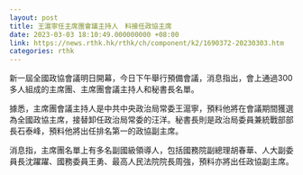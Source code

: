 ```yaml
---
layout: post
title: 王滬寧任主席團會議主持人　料接任政協主席
date: 2023-03-03 18:10:49.000000000 +08:00
link: https://news.rthk.hk/rthk/ch/component/k2/1690372-20230303.htm
categories: rthk
---
```


新一屆全國政協會議明日開幕，今日下午舉行預備會議，消息指出，會上通過300多人組成的主席團、主席團會議主持人和秘書長名單。

據悉，主席團會議主持人是中共中央政治局常委王滬寧，預料他將在會議期間獲選為全國政協主席，接替卸任政治局常委的汪洋。秘書長則是政治局委員兼統戰部部長石泰峰，預料他將出任排名第一的政協副主席。

消息指，主席團名單上有多名副國級領導人，包括國務院副總理胡春華、人大副委員長沈躍躍、國務委員王勇、最高人民法院院長周強，預料亦將出任政協副主席。
